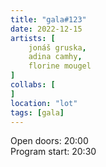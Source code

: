 ```yaml
---
title: "gala#123"
date: 2022-12-15
artists: [
    jonáš gruska,
    adina camhy,
    florine mougel
]
collabs: [
]
location: "lot"
tags: [gala]
---
```

Open doors: 20:00  
Program start: 20:30

